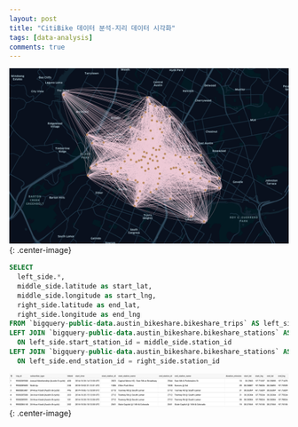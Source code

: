 ```yaml
---
layout: post
title: "CitiBike 데이터 분석-지리 데이터 시각화"
tags: [data-analysis]
comments: true
---
```



![Image-1](../images/2019-11-20-Citibike-Data-Analysis-2-1.png){: .center-image}

```sql
SELECT
  left_side.*,
  middle_side.latitude as start_lat, 
  middle_side.longitude as start_lng,
  right_side.latitude as end_lat,
  right_side.longitude as end_lng
FROM `bigquery-public-data.austin_bikeshare.bikeshare_trips` AS left_side
LEFT JOIN `bigquery-public-data.austin_bikeshare.bikeshare_stations` AS middle_side
  ON left_side.start_station_id = middle_side.station_id
LEFT JOIN `bigquery-public-data.austin_bikeshare.bikeshare_stations` AS right_side
  ON left_side.end_station_id = right_side.station_id
```

![Image-2](../images/2019-11-20-Citibike-Data-Analysis-2-2.png){: .center-image}